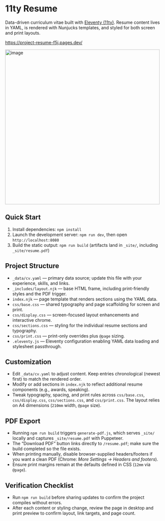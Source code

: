 # 11ty Resume

Data-driven curriculum vitae built with [Eleventy (11ty)](https://www.11ty.dev/). Resume content lives in YAML, is rendered with Nunjucks templates, and styled for both screen and print layouts.

https://project-resume-f5j.pages.dev/

<img width="500" alt="image" src="https://github.com/user-attachments/assets/fe81255d-edb5-4722-a914-201da1a18f40" />


## Quick Start
1. Install dependencies: `npm install`
2. Launch the development server: `npm run dev`, then open `http://localhost:8080`
3. Build the static output: `npm run build` (artifacts land in `_site/`, including `_site/resume.pdf`)

## Project Structure
- `_data/cv.yaml` — primary data source; update this file with your experience, skills, and links.
- `_includes/layout.njk` — base HTML frame, including print-friendly styles and the PDF trigger.
- `index.njk` — page template that renders sections using the YAML data.
- `css/base.css` — shared typography and page scaffolding for screen and print.
- `css/display.css` — screen-focused layout enhancements and interactive chrome.
- `css/sections.css` — styling for the individual resume sections and typography.
- `css/print.css` — print-only overrides plus `@page` sizing.
- `.eleventy.js` — Eleventy configuration enabling YAML data loading and stylesheet passthrough.

## Customization
- Edit `_data/cv.yaml` to adjust content. Keep entries chronological (newest first) to match the rendered order.
- Modify or add sections in `index.njk` to reflect additional resume components (e.g., awards, speaking).
- Tweak typography, spacing, and print rules across `css/base.css`, `css/display.css`, `css/sections.css`, and `css/print.css`. The layout relies on A4 dimensions (`210mm` width, `@page` size).

## PDF Export
- Running `npm run build` triggers `generate-pdf.js`, which serves `_site/` locally and captures `_site/resume.pdf` with Puppeteer.
- The “Download PDF” button links directly to `/resume.pdf`; make sure the build completed so the file exists.
- When printing manually, disable browser-supplied headers/footers if you want a clean PDF (Chrome: *More Settings → Headers and footers*).
- Ensure print margins remain at the defaults defined in CSS (`12mm` via `@page`).

## Verification Checklist
- Run `npm run build` before sharing updates to confirm the project compiles without errors.
- After each content or styling change, review the page in desktop and print preview to confirm layout, link targets, and page count.
